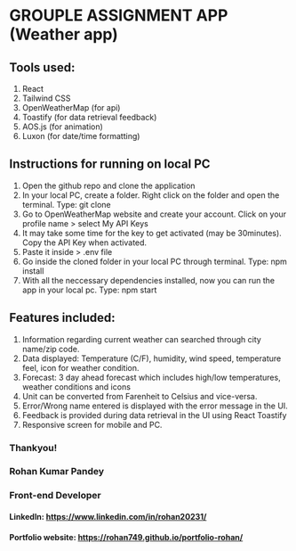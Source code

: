 # GROUPLE ASSIGNMENT APP (Weather app)


## Tools used:
1. React
2. Tailwind CSS
3. OpenWeatherMap (for api)
4. Toastify (for data retrieval feedback)
5. AOS.js (for animation)
6. Luxon (for date/time formatting)


## Instructions for running on local PC
1. Open the github repo and clone the application
2. In your local PC, create a folder. Right click on the folder and open the terminal. Type: git clone <add-the-cloned-link>
3. Go to OpenWeatherMap website and create your account. Click on your profile name > select My API Keys
4. It may take some time for the key to get activated (may be 30minutes). Copy the API Key when activated.
5. Paste it inside > .env file
6. Go inside the cloned folder in your local PC through terminal. Type: npm install
7. With all the neccessary dependencies installed, now you can run the app in your local pc. Type: npm start


## Features included:
1. Information regarding current weather can searched through city name/zip code.
2. Data displayed: Temperature (C/F), humidity, wind speed, temperature feel, icon for weather condition.
3. Forecast: 3 day ahead forecast which includes high/low temperatures, weather conditions and icons
4. Unit can be converted from Farenheit to Celsius and vice-versa.
5. Error/Wrong name entered is displayed with the error message in the UI.
6. Feedback is provided during data retrieval in the UI using React Toastify
7. Responsive screen for mobile and PC.


### Thankyou!
### Rohan Kumar Pandey
### Front-end Developer

#### LinkedIn: https://www.linkedin.com/in/rohan20231/
#### Portfolio website: https://rohan749.github.io/portfolio-rohan/
